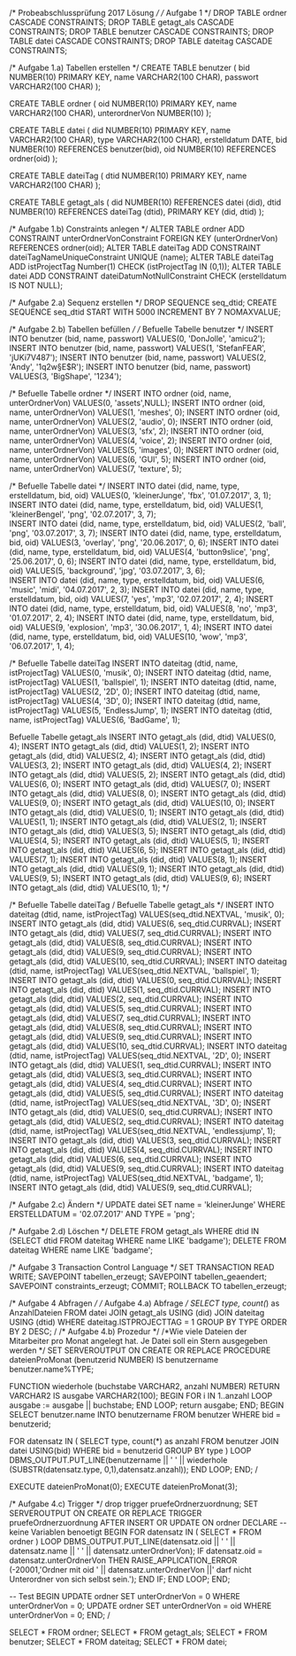 /* Probeabschlussprüfung 2017 Lösung */
/* Aufgabe 1 */
DROP TABLE ordner CASCADE CONSTRAINTS;
DROP TABLE getagt_als CASCADE CONSTRAINTS;
DROP TABLE benutzer CASCADE CONSTRAINTS;
DROP TABLE datei CASCADE CONSTRAINTS;
DROP TABLE dateitag CASCADE CONSTRAINTS;

/* Aufgabe 1.a) Tabellen erstellen */
CREATE TABLE benutzer (
  bid NUMBER(10) PRIMARY KEY,
  name VARCHAR2(100 CHAR),
  passwort VARCHAR2(100 CHAR)
);

CREATE TABLE ordner (
  oid NUMBER(10) PRIMARY KEY,
  name VARCHAR2(100 CHAR),
  unterordnerVon NUMBER(10) 
); 

CREATE TABLE datei (
  did NUMBER(10) PRIMARY KEY,
  name VARCHAR2(100 CHAR),
  type VARCHAR2(100 CHAR),
  erstelldatum DATE,
  bid NUMBER(10) REFERENCES benutzer(bid),
  oid NUMBER(10) REFERENCES ordner(oid)
);

CREATE TABLE dateiTag (
  dtid NUMBER(10) PRIMARY KEY,
  name VARCHAR2(100 CHAR)
);

CREATE TABLE getagt_als (
  did NUMBER(10) REFERENCES datei (did),
  dtid NUMBER(10) REFERENCES dateiTag (dtid),
  PRIMARY KEY (did, dtid)
);

/* Aufgabe 1.b) Constraints anlegen */
ALTER TABLE ordner ADD CONSTRAINT unterOrdnerVonConstraint FOREIGN KEY (unterOrdnerVon) REFERENCES ordner(oid);
ALTER TABLE dateiTag ADD CONSTRAINT dateiTagNameUniqueConstraint UNIQUE (name);
ALTER TABLE dateiTag ADD istProjectTag Number(1) CHECK (istProjectTag IN (0,1)); 
ALTER TABLE datei ADD CONSTRAINT dateiDatumNotNullConstraint CHECK (erstelldatum IS NOT NULL);

/* Aufgabe 2.a) Sequenz erstellen */
DROP SEQUENCE seq_dtid;
CREATE SEQUENCE seq_dtid START WITH 5000 INCREMENT BY 7 NOMAXVALUE;

/* Aufgabe 2.b) Tabellen befüllen */
/* Befuelle Tabelle benutzer */
INSERT INTO benutzer (bid, name, passwort) VALUES(0, 'DonJolle', 'amicu2');
INSERT INTO benutzer (bid, name, passwort) VALUES(1, 'StefanFEAR', 'jUKi7V487');
INSERT INTO benutzer (bid, name, passwort) VALUES(2, 'Andy', '1q2w§E$R');
INSERT INTO benutzer (bid, name, passwort) VALUES(3, 'BigShape', '1234');

/* Befuelle Tabelle ordner */
INSERT INTO ordner (oid, name, unterOrdnerVon) VALUES(0, 'assets',NULL);
INSERT INTO ordner (oid, name, unterOrdnerVon) VALUES(1, 'meshes', 0);
INSERT INTO ordner (oid, name, unterOrdnerVon) VALUES(2, 'audio', 0);
INSERT INTO ordner (oid, name, unterOrdnerVon) VALUES(3, 'sfx', 2);
INSERT INTO ordner (oid, name, unterOrdnerVon) VALUES(4, 'voice', 2);
INSERT INTO ordner (oid, name, unterOrdnerVon) VALUES(5, 'images', 0);
INSERT INTO ordner (oid, name, unterOrdnerVon) VALUES(6, 'GUI', 5);
INSERT INTO ordner (oid, name, unterOrdnerVon) VALUES(7, 'texture', 5);

/* Befuelle Tabelle datei */
INSERT INTO datei (did, name, type, erstelldatum, bid, oid) 
            VALUES(0, 'kleinerJunge', 'fbx', '01.07.2017', 3, 1); 
INSERT INTO datei (did, name, type, erstelldatum, bid, oid) 
            VALUES(1, 'kleinerBengel', 'png', '02.07.2017', 3, 7);  
INSERT INTO datei (did, name, type, erstelldatum, bid, oid) 
            VALUES(2, 'ball', 'png', '03.07.2017', 3, 7); 
INSERT INTO datei (did, name, type, erstelldatum, bid, oid) 
            VALUES(3, 'overlay', 'png', '20.06.2017', 0, 6);
INSERT INTO datei (did, name, type, erstelldatum, bid, oid) 
            VALUES(4, 'button9slice', 'png', '25.06.2017', 0, 6);
INSERT INTO datei (did, name, type, erstelldatum, bid, oid) 
            VALUES(5, 'background', 'jpg', '03.07.2017', 3, 6);  
INSERT INTO datei (did, name, type, erstelldatum, bid, oid) 
            VALUES(6, 'music', 'midi', '04.07.2017', 2, 3); 
INSERT INTO datei (did, name, type, erstelldatum, bid, oid) 
            VALUES(7, 'yes', 'mp3', '02.07.2017', 2, 4); 
INSERT INTO datei (did, name, type, erstelldatum, bid, oid) 
            VALUES(8, 'no', 'mp3', '01.07.2017', 2, 4); 
INSERT INTO datei (did, name, type, erstelldatum, bid, oid) 
            VALUES(9, 'explosion', 'mp3', '30.06.2017', 1, 4); 
INSERT INTO datei (did, name, type, erstelldatum, bid, oid) 
            VALUES(10, 'wow', 'mp3', '06.07.2017', 1, 4); 



/* Befuelle Tabelle dateiTag 
INSERT INTO dateitag (dtid, name, istProjectTag) VALUES(0, 'musik', 0);
INSERT INTO dateitag (dtid, name, istProjectTag) VALUES(1, 'ballspiel', 1);
INSERT INTO dateitag (dtid, name, istProjectTag) VALUES(2, '2D', 0);
INSERT INTO dateitag (dtid, name, istProjectTag) VALUES(4, '3D', 0);
INSERT INTO dateitag (dtid, name, istProjectTag) VALUES(5, 'EndlessJump', 1);
INSERT INTO dateitag (dtid, name, istProjectTag) VALUES(6, 'BadGame', 1);

 Befuelle Tabelle getagt_als
INSERT INTO getagt_als (did, dtid) VALUES(0, 4);
INSERT INTO getagt_als (did, dtid) VALUES(1, 2);
INSERT INTO getagt_als (did, dtid) VALUES(2, 4);
INSERT INTO getagt_als (did, dtid) VALUES(3, 2);
INSERT INTO getagt_als (did, dtid) VALUES(4, 2);
INSERT INTO getagt_als (did, dtid) VALUES(5, 2);
INSERT INTO getagt_als (did, dtid) VALUES(6, 0);
INSERT INTO getagt_als (did, dtid) VALUES(7, 0);
INSERT INTO getagt_als (did, dtid) VALUES(8, 0);
INSERT INTO getagt_als (did, dtid) VALUES(9, 0);
INSERT INTO getagt_als (did, dtid) VALUES(10, 0);
INSERT INTO getagt_als (did, dtid) VALUES(0, 1);
INSERT INTO getagt_als (did, dtid) VALUES(1, 1);
INSERT INTO getagt_als (did, dtid) VALUES(2, 1);
INSERT INTO getagt_als (did, dtid) VALUES(3, 5);
INSERT INTO getagt_als (did, dtid) VALUES(4, 5);
INSERT INTO getagt_als (did, dtid) VALUES(5, 1);
INSERT INTO getagt_als (did, dtid) VALUES(6, 5);
INSERT INTO getagt_als (did, dtid) VALUES(7, 1);
INSERT INTO getagt_als (did, dtid) VALUES(8, 1);
INSERT INTO getagt_als (did, dtid) VALUES(9, 1);
INSERT INTO getagt_als (did, dtid) VALUES(9, 5);
INSERT INTO getagt_als (did, dtid) VALUES(9, 6);
INSERT INTO getagt_als (did, dtid) VALUES(10, 1);
*/

/* Befuelle Tabelle dateiTag / Befuelle Tabelle getagt_als */
INSERT INTO dateitag (dtid, name, istProjectTag) VALUES(seq_dtid.NEXTVAL, 'musik', 0);
INSERT INTO getagt_als (did, dtid) VALUES(6, seq_dtid.CURRVAL);
INSERT INTO getagt_als (did, dtid) VALUES(7, seq_dtid.CURRVAL);
INSERT INTO getagt_als (did, dtid) VALUES(8, seq_dtid.CURRVAL);
INSERT INTO getagt_als (did, dtid) VALUES(9, seq_dtid.CURRVAL);
INSERT INTO getagt_als (did, dtid) VALUES(10, seq_dtid.CURRVAL);
INSERT INTO dateitag (dtid, name, istProjectTag) VALUES(seq_dtid.NEXTVAL, 'ballspiel', 1);
INSERT INTO getagt_als (did, dtid) VALUES(0, seq_dtid.CURRVAL);
INSERT INTO getagt_als (did, dtid) VALUES(1, seq_dtid.CURRVAL);
INSERT INTO getagt_als (did, dtid) VALUES(2, seq_dtid.CURRVAL);
INSERT INTO getagt_als (did, dtid) VALUES(5, seq_dtid.CURRVAL);
INSERT INTO getagt_als (did, dtid) VALUES(7, seq_dtid.CURRVAL);
INSERT INTO getagt_als (did, dtid) VALUES(8, seq_dtid.CURRVAL);
INSERT INTO getagt_als (did, dtid) VALUES(9, seq_dtid.CURRVAL);
INSERT INTO getagt_als (did, dtid) VALUES(10, seq_dtid.CURRVAL);
INSERT INTO dateitag (dtid, name, istProjectTag) VALUES(seq_dtid.NEXTVAL, '2D', 0);
INSERT INTO getagt_als (did, dtid) VALUES(1, seq_dtid.CURRVAL); 
INSERT INTO getagt_als (did, dtid) VALUES(3, seq_dtid.CURRVAL);
INSERT INTO getagt_als (did, dtid) VALUES(4, seq_dtid.CURRVAL);
INSERT INTO getagt_als (did, dtid) VALUES(5, seq_dtid.CURRVAL);
INSERT INTO dateitag (dtid, name, istProjectTag) VALUES(seq_dtid.NEXTVAL, '3D', 0);
INSERT INTO getagt_als (did, dtid) VALUES(0, seq_dtid.CURRVAL); 
INSERT INTO getagt_als (did, dtid) VALUES(2, seq_dtid.CURRVAL);
INSERT INTO dateitag (dtid, name, istProjectTag) VALUES(seq_dtid.NEXTVAL, 'endlessjump', 1);
INSERT INTO getagt_als (did, dtid) VALUES(3, seq_dtid.CURRVAL);
INSERT INTO getagt_als (did, dtid) VALUES(4, seq_dtid.CURRVAL);
INSERT INTO getagt_als (did, dtid) VALUES(6, seq_dtid.CURRVAL);
INSERT INTO getagt_als (did, dtid) VALUES(9, seq_dtid.CURRVAL);
INSERT INTO dateitag (dtid, name, istProjectTag) VALUES(seq_dtid.NEXTVAL, 'badgame', 1);
INSERT INTO getagt_als (did, dtid) VALUES(9, seq_dtid.CURRVAL);


/* Aufgabe 2.c) Ändern */
UPDATE datei SET name = 'kleinerJunge' WHERE ERSTELLDATUM = '02.07.2017' AND TYPE = 'png';


/* Aufgabe 2.d) Löschen */
DELETE FROM getagt_als WHERE dtid IN (SELECT dtid FROM dateitag WHERE name LIKE 'badgame');
DELETE FROM dateitag WHERE name LIKE 'badgame';


/* Aufgabe 3 Transaction Control Language */
SET TRANSACTION READ WRITE;
SAVEPOINT tabellen_erzeugt;
SAVEPOINT tabellen_geaendert;
SAVEPOINT constraints_erzeugt;
COMMIT;
ROLLBACK TO tabellen_erzeugt;

/* Aufgabe 4 Abfragen */
/* Aufgabe 4.a) Abfrage */
SELECT type, count(*) as AnzahlDateien
FROM datei
JOIN getagt_als USING (did)
JOIN dateitag USING (dtid)
WHERE dateitag.ISTPROJECTTAG = 1
GROUP BY TYPE
ORDER BY 2 DESC;
/
/* Aufgabe 4.b) Prozedur */
/*Wie viele Dateien der Mitarbeiter pro Monat angelegt hat. 
Je Datei soll ein Stern ausgegeben werden */
SET SERVEROUTPUT ON
CREATE OR REPLACE PROCEDURE dateienProMonat (benutzerid NUMBER)
IS 
  benutzername benutzer.name%TYPE;
  
  FUNCTION wiederhole (buchstabe VARCHAR2, anzahl NUMBER)
  RETURN VARCHAR2
  IS
    ausgabe VARCHAR2(100);
  BEGIN
    FOR i IN 1..anzahl
    LOOP
      ausgabe := ausgabe || buchstabe;
    END LOOP;
    return ausgabe;
  END;
BEGIN
  SELECT benutzer.name
  INTO benutzername
  FROM benutzer
  WHERE bid = benutzerid;

  FOR datensatz IN (
    SELECT type, count(*) as anzahl
    FROM benutzer
    JOIN datei USING(bid)
    WHERE bid = benutzerid
    GROUP BY type
  )
  LOOP
    DBMS_OUTPUT.PUT_LINE(benutzername || ' ' || wiederhole (SUBSTR(datensatz.type, 0,1),datensatz.anzahl)); 
  END LOOP;
END;
/

EXECUTE dateienProMonat(0);
EXECUTE dateienProMonat(3);

/* Aufgabe 4.c) Trigger */
drop trigger pruefeOrdnerzuordnung;
SET SERVEROUTPUT ON
CREATE OR REPLACE TRIGGER pruefeOrdnerzuordnung
AFTER INSERT OR UPDATE ON ordner 
DECLARE
-- keine Variablen benoetigt
BEGIN
  FOR datensatz IN (
    SELECT * 
    FROM ordner
  )
  LOOP
    DBMS_OUTPUT.PUT_LINE(datensatz.oid || ' ' || datensatz.name || ' ' || datensatz.unterOrdnerVon);
    IF datensatz.oid = datensatz.unterOrdnerVon THEN
      RAISE_APPLICATION_ERROR (-20001,'Ordner mit oid ' || datensatz.unterOrdnerVon ||' darf nicht Unterordner von sich selbst sein.');
    END IF;
  END LOOP;
END;


-- Test
BEGIN
  UPDATE ordner SET unterOrdnerVon = 0 WHERE unterOrdnerVon = 0;
  UPDATE ordner SET unterOrdnerVon = oid WHERE unterOrdnerVon = 0;
END;
/


SELECT * FROM ordner;
SELECT * FROM getagt_als;
SELECT * FROM benutzer;
SELECT * FROM dateitag;
SELECT * FROM datei;